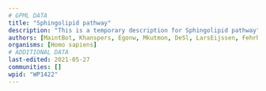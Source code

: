 ```yaml
---
# GPML DATA
title: "Sphingolipid pathway"
description: "This is a temporary description for Sphingolipid pathway"
authors: [MaintBot, Khanspers, Egonw, Mkutmon, DeSl, LarsEijssen, Fehrhart, Marvin M2]
organisms: [Homo sapiens]
# ADDITIONAL DATA
last-edited: 2021-05-27
communities: []
wpid: "WP1422"
---
```

